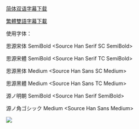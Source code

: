 

[简体双语字幕下载](https://github.com/tastysugar/SweetSub-source/raw/master/Happy-Go-Lucky%20Days/%5BSweetSub%5D%20Happy-Go-Lucky%20Days.chs.ass)

[繁體雙語字幕下載](https://github.com/tastysugar/SweetSub-source/raw/master/Happy-Go-Lucky%20Days/%5BSweetSub%5D%20Happy-Go-Lucky%20Days.cht.ass)

使用字体：

思源宋体 SemiBold \<Source Han Serif SC SemiBold\>

思源宋體 SemiBold \<Source Han Serif TC SemiBold\>

思源黑体 Medium \<Source Han Sans SC Medium\>

思源黑體 Medium \<Source Han Sans TC Medium\>

源ノ明朝 SemiBold \<Source Han Serif SemiBold\>

源ノ角ゴシック Medium \<Source Han Sans Medium\>

![](https://i.loli.net/2020/12/30/axgjhKOZyvP5SY1.png)

